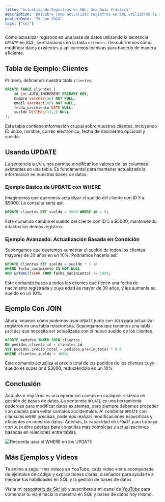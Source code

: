 ```yaml
---
title: "Actualizando Registros en SQL: Una Guía Práctica"
description: "Descubre cómo actualizar registros en SQL utilizando la sentencia UPDATE, con ejemplos prácticos."
publishDate: "29 Jun 2024"
tags: ["sql"]
---
```

Cómo actualizar registros en una base de datos utilizando la sentencia `UPDATE` en SQL, centrándonos en la tabla `clientes`. Descubriremos cómo modificar datos existentes y aplicaremos técnicas para hacerlo de manera eficiente.

## Tabla de Ejemplo: Clientes

Primero, definamos nuestra tabla `clientes`:

``` sql
CREATE TABLE clientes (
    id int AUTO_INCREMENT PRIMARY KEY, 
    nombre varchar(50) NOT NULL, 
    email varchar(100) NOT NULL, 
    fecha_nacimiento DATE NULL, 
    sueldo DECIMAL(10,2) NULL
);
```

Esta tabla contiene información crucial sobre nuestros clientes, incluyendo ID único, nombre, correo electrónico, fecha de nacimiento opcional y sueldo.

## Usando UPDATE

La sentencia `UPDATE` nos permite modificar los valores de las columnas existentes en una tabla. Es fundamental para mantener actualizada la información en nuestras bases de datos.

### Ejemplo Básico de UPDATE con WHERE

Imaginemos que queremos actualizar el sueldo del cliente con ID 5 a $5000. La consulta sería así:

``` sql
UPDATE clientes SET sueldo = 5000 WHERE id = 5;
```

Este comando cambia el sueldo del cliente con ID 5 a $5000, manteniendo intactos los demás registros.

### Ejemplo Avanzado: Actualización Basada en Condición

Supongamos que queremos aumentar el sueldo de todos los clientes mayores de 30 años en un 10%. Podríamos hacerlo así:

``` sql
UPDATE clientes SET sueldo = sueldo * 1.10 
WHERE fecha_nacimiento IS NOT NULL 
AND EXTRACT(YEAR FROM fecha_nacimiento) <= 1994;
```

Este comando busca a todos los clientes que tienen una fecha de nacimiento registrada y cuya edad es mayor de 30 años, y les aumenta su sueldo en un 10%.

## Ejemplo Con JOIN

Ahora, veamos cómo podemos usar `UPDATE` junto con `JOIN` para actualizar registros en una tabla relacionada. Supongamos que tenemos una tabla `pedidos` que necesita ser actualizada con el nuevo sueldo de los clientes.

``` sql
UPDATE pedidos INNER JOIN clientes 
ON pedidos.cliente_id = clientes.id 
SET pedidos.precio_total = pedidos.precio_total * 0.9 
WHERE clientes.sueldo > 3000;
```

Este comando actualiza el precio total de los pedidos de los clientes cuyo sueldo es superior a $3000, reduciéndolo en un 10%.

## Conclusión

Actualizar registros es una operación común en cualquier sistema de gestión de bases de datos. La sentencia `UPDATE` es una herramienta poderosa para modificar datos existentes, pero siempre debemos proceder con cautela para evitar cambios accidentales. Al combinar `UPDATE` con cláusulas `WHERE` precisas, podemos realizar modificaciones específicas y eficientes en nuestros datos. Además, la capacidad de `UPDATE` para trabajar con `JOIN` abre puertas para consultas más complejas y actualizaciones basadas en relaciones entre tablas.

![Recuerda usar el WHERE en los UPDATE](https://cdn.memegenerator.es/imagenes/memes/full/30/78/30789253.jpg)

## Más Ejemplos y Videos

Te animo a seguir mis videos en YouTube, cada video viene acompañado de ejemplos de código y explicaciones claras, diseñados para ayudarte a mejorar tus habilidades en SQL y la gestión de bases de datos.

Visita mi [repositorio de GitHub](https://github.com/cristotodev/Apuntes-SQL) y suscríbete a mi canal de [YouTube](https://www.youtube.com/@cristotodev) para comenzar tu viaje hacia la maestría en SQL y bases de datos hoy mismo.